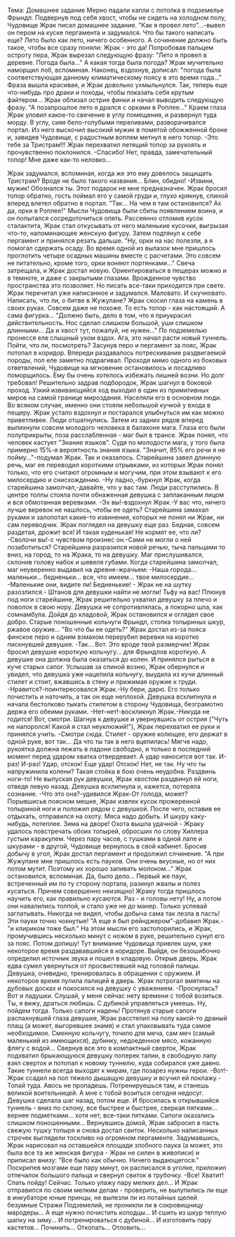   Тема: Домашнее задание 
Мерно падали капли с потолка в подземелье Фрындл. Подвернув под себя 
хвост, чтобы не сидеть на холодном полу, Чудовище Жрак писал 
домашнее задание. 
"Как я провел лето"...-вывел он пером на куске пергамента и задумался. 
Что бы такого написать еще? Лето было как лето, ничего особенного. А 
сочинение должно быть такое, чтобы все сразу поняли: Жрак - это да! 
Попробовав пальцем остроту пера, Жрак вырезал следующую фразу: "Лето 
я провел в деревне. Погода была..." А какая тогда была погода? Жрак 
мучительно наморщил лоб, вспоминая. Наконец, вздохнув, дописал: 
"погода была соответствующая данному климатическому поясу в это 
время года..." Фраза вышла красивая, и Жрак довольно ухмыльнулся. Так, 
теперь еще что-нибудь про драки и походы, чтобы показать себя крутым 
файтером... Жрак облизал острие финки и начал выводить следующую 
фразу. "А позапрошлое лето я дрался с орками в Роплее..." 
Краем глаза Жрак уловил какое-то свечение в углу помещения, и 
развернул туда морду. В углу, сияя бело-голубыми переливами, 
разворачивался портал. Из него выскочил высокий мужик в помятой 
обожженной броне и, завидев Чудовище, с радостным воплем метнул в 
него топор. 
-Это тебе за Тристрам!!! 
Жрак перехватил летящий топор за рукоять и прочувственно поклонился. 
-Спасибо! Нет, правда, замечательный топор! Мне даже как-то неловко... 

Жрак задумался, вспоминая, когда же это ему довелось защищать 
Тристрам? Вроде не было такого названия... Блин, обидно! 
-Извини, мужик! Обознался ты. Этот подарок не мне предназначен. 
Жрак бросил топор обратно, гость поймал его у самой груди и, глухо 
крякнув, спиной вперед влетел обратно в портал. 
"Так... На чем я там остановился? Ах да, орки в Роплее!" 
Мысли Чудовища были сбиты появлением воина, и он попытался 
сосредоточиться опять. Рассеянно отломив кусок сталактита, Жрак стал 
откусывать от него маленькие кусочки, выгрызая что-то, напоминающее 
женскую фигуру. Затем подтянул к себе пергамент и принялся резать 
дальше. 
"Ну, орки на нас полезли, а я помогал сдержать осаду. Во время одной из 
вылазок мне пришлось проглотить четыре осадных машины вместе с 
расчетами. Это совсем не питательно, кроме того, орки воняют 
портянками..." 
Свеча затрещала, и Жрак достал новую. Ориентироваться в пещерах 
можно и в темноте, и даже с закрытыми глазами. Врожденное чувство 
пространства это позволяет. Но писать все-таки приходится при свете. 
Жрак перечитал уже написанное и задумался. Маловато. И скучновато. 
Написать, что ли, о битве в Жужулане? 
Жрак скосил глаза на камень в своих руках. Совсем даже не похоже. То 
есть топор - как настоящий. А сама фигурка... "Должно быть, дело в том, 
что я приукрасил действительность. Нос сделал слишком большой, уши 
слишком длинными... Да и хвост тут, пожалуй, не нужен..." 
По подземелью пронесся еле слышный ухом вздох. Ага, это начал расти 
новый туннель. Пойти, что ли, посмотреть? 
Засунув перо и пергамент за пояс, Жрак потопал в коридор. Впереди 
раздавалось потрескивание раздвигаемой породы, пол еле заметно 
подрагивал. Проходя мимо одного из боковых ответвлений, Чудовище на 
мгновение остановилось и лосадливо поморщилось. Ему бы очень 
хотелось избежать лишней возни. Но долг требовал! Решительно задрав 
подбородок, Жрак шагнул в боковой проход. Узкий извивающийся ход 
выходил в один из примитивных миров на самой границе мироздания. 
Населяли его в основном люди. Во всяком случае, именно они стояли 
небольшой кучкой у входа в пещеру. 
Жрак устало вздохнул и постарался улыбнуться им как можно 
приветливее. Люди отшатнулись. Затем из задних рядов вперед 
выпихнули совсем молодого человека в балахоне мага. Глаза его были 
полуприкрыты, поза расслабленная - маг был в трансе. Жрак понял, что 
человек кастует "Знание языков". Судя по молодости мага, у того была 
примерно 15%-я вероятность знания языка. "Значит, 85% его речи я не 
пойму..."-подумал Жрак. Так и оказалось. Старейшина завел длинную 
речь, маг ее переводил короткими отрывками, из которых Жрак понял 
только, что его считают огромным и могучим, при этом взывают к его 
милосердию и снисхождению. 
-Ну ладно,-буркнул Жрак, когда старейшина замолчал,-давайте, что у вас 
там. 
Люди расступились. В центре толпы стояла почти обнаженная девушка с 
заплаканным лицом и вся обмотанная веревками. 
-Эх вы!-вздохнул Жрак.-У вас что, ничего лучше веревок не нашлось, 
чтобы ее одеть? 
Старейшина замахал руками и залопотал какие-то извинения, которых не 
понял ни Жрак, ни сам переводчик. Жрак поглядел на девушку еще раз. 
Бедная, совсем раздетая, дрожит вся! И такая худенькая! Не кормят ее, что 
ли? 
-Сволочи вы!-с чувством произнес он.-Сами не могли о ней 
позаботиться? 
Старейшина разразился новой речью, тыча пальцами то вниз, на город, то 
на Жрака, то на девушку. Маг прислушивался, склонив голову набок и 
шевеля губами. Когда старейшина замолчал, маг неуверенно выдавил на 
древне-жрачьем: 
-Наша города... маленьки... бедненьки... все, что имеем... твое 
милосердие... 
-Маленькие они, видите ли! Бедненькие! - Жрак не на шутку разозлился.- 
Штанов для девушки найти не могли! Тьфу на вас! 
Плюнув под ноги старейшине, Жрак решительно ухватил девушку за 
плечо и поволок в свою нору. Девушка не сопротивлялась, а покорно шла, 
как сомнамбула. Дойдя до кладовой, Жрак остановился и оглядел свое 
добро. Старые поношенные кольчуги Фрындл, стопка топыриных шкур, 
ржавое оружие... 
"Во что бы ее одеть?" Жрак достал из-за пояса финское перо и одним 
взмахом перерубил веревки на коротко пискнувшей девушке. 
-Так... Вот. Это вроде твой размерчик! 
Жрак бросил девушке короткую кольчугу... для Фрындлов короткую. А 
девушке она должна была оказаться до колен. И принялся рыться в куче 
старых сапог. Услышав за спиной возню, Жрак обернулся и увидел, что 
девушка уже нацепила кольчугу, выудила из кучи длинный стилет и 
стоит, вжавшись в стену и прижимая оружие к груди. 
-Нравится?-поинтересовался Жрак.-Ну бери, дарю. Его только почистить 
и наточить, а так он еще неплохой. 
Девушка всхлипнула и начала бестолково тыкать стилетом в сторону 
Чудовища, безграмотно держа его обеими руками. 
-Нет-нет!-воскликнул Жрак.-Никуда не годится! Вот, смотри. 
Шагнув к девушке и увернувшись от острия ("Чуть не напоролся! Какой я 
стал неуклюжий!"), Жрак перехватил ее руки и принялся учить. 
-Смотри сюда. Стилет - оружие колющее, его держат в одной руке, вот 
так... Да что ты так в него вцепилась! Мягче надо, рукоятка должна лежать 
в ладони свободно, и только в последний момент перед ударом хватка 
отвердевает. А удар наносится вот так. И-раз! И-раз! Удар, отскок! Еще 
удар! Отскок! Нет, не так. Ну что ты напружинила колени? Такая стойка в 
бою очень неудобна. Раздвинь ноги-то! 
Не выпуская рук девушки, Жрак хвостом раздвинул ей ноги, отведя левую 
назад. Девушка всхлипнула и, кажется, потеряла сознание. 
-Что это она?-удивился Жрак-От голода, может? 
Порывшисьв поясном мешке, Жрак извлек кусок прожеренной топыриной 
ноги и положил рядом с девушкой. После чего, оставив ее отдыхать, 
отправился на охоту. Мяса надо добыть. И шкуру каку-нибудь, потеплее. 
Зима на дворе! 
Охота вышла удачной - Жраку удалось повстречать обоих топырей, 
обросших по слову Хиллера густым каракулем. Через пару часов, с 
тушками в одной лапе и шкурами - в другой, Чудовище вернулось в свой 
кабинет. Бросив добычу в угол, Жрак достал пергамент и продолжил 
слчинение. 
"А при Жужулане мне пришлось есть пауков. Они очень вкусные, но от 
них потом мутит. Поэтому их хорошо запивать молоком..." Жрак 
остановился, вспоминая. Да, было дело... Первый же паук, встреченный 
им по ту сторону портала, разинул жвалы и полез кусаться. Причем 
совершенно неизящно! Жраку тогда пришлось научить его, как правильно 
кусаются. Раз - и головы нету! Ну, а потом они навалились толпой, и 
стало уже не до манер. Только успевай заглатывать. Никогда не видел, 
чтобы добыча сама так лезла в пасть! Эти пауки точно чокнутые! 
"А еще я был рейнджером"-добавил Жрак.-"и клириком тоже был." 
На этом мысли его застопорились, и Жрак, промучившись несколько 
минут с ножом в руке, решительно сунул его за пояс. Потом допишу! 
Тут внимание Чудовища привлек шум, уже некоторое время 
раздававшийся в коридоре. Выйдя, он безошибочно определил источник 
звука и пошел в кладовую. Открыв дверь, Жрак едва сумел увернуться от 
просвистевшей над головой палицы. Девушка, очевидно, тренировалась в 
обращении с оружием. И некоторое время лупила палицей в дверь. Жрак 
потрогал вмятины на дубовых досках и покосился на девушку с 
уважением. 
-Проснулась? Вот и ладушки. Слушай, у меня сейчас нету времени с тобой 
возиться. Ты, я вижу, драться любишь. С дубиной управляться умеешь. Ну, 
пойдем тогда. Только сапоги надень! 
Протянув старые сапоги распахнувшей глаза девушке, Жрак расстелил на 
полу какой-то драный плащ (а может, выгоревшее знамя) и стал 
упаковывать туда самое необходимое. Сменную кольчугу, точило для 
меча, сам меч (самый маленький из имеющихся), дубинку, недоеденное 
мясо, кожанную флягу с водой... Свернув все это в компактный сверток, 
Жрак подхватил брыкающуюся девушку поперек талии, в свободную лапу 
взял сверток и потопал к новому туннелю, куда собирался уже давно. 
Такие туннели всегда выходят к мирам, где позарез нужны герои. 
-Вот!-Жрак ссадил на пол тяжело дышащую девушку и всучил ей 
поклажу.-Топай туда. Авось не пропадешь. Потренируешься там, и 
станешь великой воительницей. А мне с тобой возиться сегодня недосуг. 
Девушка сделала шаг назад, потом еще. И бросилась в открывшийся 
туннель - вниз по склону, все быстрее и быстрее, сверкая пятками... 
вернее подметками... хотя нет, все-таки пятками. Сапоги оказались 
слишком поношенными... 
Вернувшись домой, Жрак забросил в пасть свежую тушку топыря и снова 
достал свиток. Несколько написанных строчек выглядели тоскливо на 
огромном пергаменте. Задумавшись, Жрак нарисовал на оставшейся 
площади злобного паука (а может, это была все та же женская фигура - 
Жрак не силен в живописи) и приписал внизу: "Все было как обычно. 
Ничего выдающегося." 
Поскрипев мозгами еще пару минут, он расписался в уголке, приложил 
отпечалок большого пальца и свернул свиток в трубочку. 
-Все! Хватит! Спать пойду! Сейчас. Только улажу пару мелких дел... 
И Жрак отправился по своим мелким делам - проверить, не вылупились 
ли еще в инкубаторе юные принцы, не вылезли ли из потайных щелей 
безумные Стражи Подземелий, не проникли ли в сокровищницу 
мародеры... А еще нужно почистить колодцы... И сшить из шкур теплую 
шапку на зиму... И потренироваться с дубиной... И изготовить пару 
кастетов... Починить... Откопать... Отловить...      